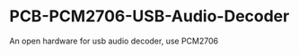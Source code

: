PCB-PCM2706-USB-Audio-Decoder
=============================

An open hardware for usb audio decoder, use PCM2706
